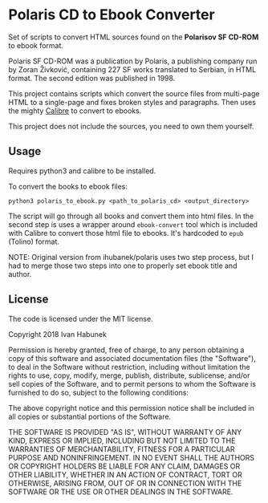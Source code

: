 Polaris CD to Ebook Converter
=============================

Set of scripts to convert HTML sources found on the **Polarisov SF CD-ROM** to
ebook format.

Polaris SF CD-ROM was a publication by Polaris, a publishing company run by
Zoran Živković, containing 227 SF works translated to Serbian, in HTML format.
The second edition was published in 1998.

This project contains scripts which convert the source files from multi-page
HTML to a single-page and fixes broken styles and paragraphs. Then uses the
mighty [Calibre](https://calibre-ebook.com/) to convert to ebooks.

This project does not include the sources, you need to own them yourself.

Usage
-----

Requires python3 and calibre to be installed.

To convert the books to ebook files:

```
python3 polaris_to_ebook.py <path_to_polaris_cd> <output_directory>
```

The script will go through all books and convert them into html files.
In the second step is uses a wrapper around `ebook-convert` tool which is included
with Calibre to convert those html file to ebooks. It's hardcoded to `epub` (Tolino)
format.

NOTE: Original version from ihubanek/polaris uses two step process, but I had to
merge those two steps into one to properly set ebook title and author.

License
-------

The code is licensed under the MIT license.

Copyright 2018 Ivan Habunek

Permission is hereby granted, free of charge, to any person obtaining a copy of
this software and associated documentation files (the "Software"), to deal in
the Software without restriction, including without limitation the rights to
use, copy, modify, merge, publish, distribute, sublicense, and/or sell copies of
the Software, and to permit persons to whom the Software is furnished to do so,
subject to the following conditions:

The above copyright notice and this permission notice shall be included in all
copies or substantial portions of the Software.

THE SOFTWARE IS PROVIDED "AS IS", WITHOUT WARRANTY OF ANY KIND, EXPRESS OR
IMPLIED, INCLUDING BUT NOT LIMITED TO THE WARRANTIES OF MERCHANTABILITY, FITNESS
FOR A PARTICULAR PURPOSE AND NONINFRINGEMENT. IN NO EVENT SHALL THE AUTHORS OR
COPYRIGHT HOLDERS BE LIABLE FOR ANY CLAIM, DAMAGES OR OTHER LIABILITY, WHETHER
IN AN ACTION OF CONTRACT, TORT OR OTHERWISE, ARISING FROM, OUT OF OR IN
CONNECTION WITH THE SOFTWARE OR THE USE OR OTHER DEALINGS IN THE SOFTWARE.

